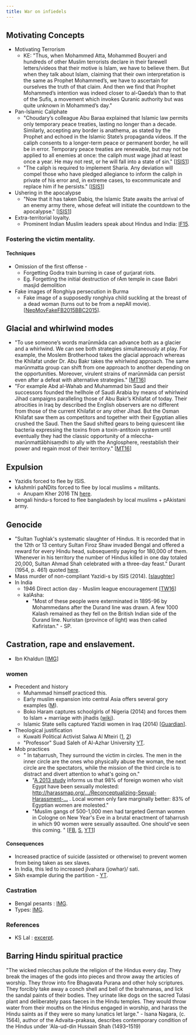 ```yaml
---
title: War on infiedels
---
```


## Motivating Concepts

- Motivating Terrorism
    - KE: "Thus, when Mohammed Atta, Mohammed Bouyeri and hundreds of other Muslim terrorists declare in their farewell letters/videos that their motive is Islam, we have to believe them. But when they talk about Islam, claiming that their own interpretation is the same as Prophet Mohammed’s, we have to ascertain for ourselves the truth of that claim. And then we find that Prophet Mohammed’s intention was indeed closer to al-Qaeda’s than to that of the Sufis, a movement which invokes Quranic authority but was quite unknown in Mohammed’s day."
- Pan-Islamic Caliphate
    - "Choudary’s colleague Abu Baraa explained that Islamic law permits only temporary peace treaties, lasting no longer than a decade. Similarly, accepting any border is anathema, as stated by the Prophet and echoed in the Islamic State’s propaganda videos. If the caliph consents to a longer-term peace or permanent border, he will be in error. Temporary peace treaties are renewable, but may not be applied to all enemies at once: the caliph must wage jihad at least once a year. He may not rest, or he will fall into a state of sin." \[[ISIS1](http://www.theatlantic.com/features/archive/2015/02/what-isis-really-wants/384980/)\]
    - "The caliph is required to implement Sharia. Any deviation will compel those who have pledged allegiance to inform the caliph in private of his error and, in extreme cases, to excommunicate and replace him if he persists." \[[ISIS1](http://www.theatlantic.com/features/archive/2015/02/what-isis-really-wants/384980/)\]
- Ushering in the apocalypse
    - "Now that it has taken Dabiq, the Islamic State awaits the arrival of an enemy army there, whose defeat will initiate the countdown to the apocalypse." \[[ISIS1](http://www.theatlantic.com/features/archive/2015/02/what-isis-really-wants/384980/)\]
- Extra-territorial loyalty.
    - Prominent Indian Muslim leaders speak about Hindus and India: [IF15](http://indiafacts.co.in/prominent-indian-muslim-leaders-speak-about-hindus/).

### Fostering the victim mentality.

#### Techniques

- Omission of the first offense - 
  - Forgetting Godra train burning in case of gurjarat riots.
  - Eg. Forgetting the initial destruction of rAm temple in case Babri masjid demolition
- Fake images of Ronghiya persecution in Burma
    - Fake image of a supposedly ronghiya child suckling at the breast of a dead woman (turns out to be from a nepAlI movie). \[[NepMovFake](http://www.reddit.com/r/1000words/comments/1cwrm1/burman_child_tries_to_drink_from_his_dead_mothers/)[FB2015](https://www.facebook.com/shruti.jagdeesh/posts/10155560799370133)[BBC2015](http://www.bbc.com/news/blogs-trending-32979147)\].

## Glacial and whirlwind modes

- "To use someone’s words marūnmāda can advance both as a glacier and a whirlwind. We can see both strategies simultaneously at play. For example, the Moslem Brotherhood takes the glacial approach whereas the Khilafat under Dr. Abu Bakr takes the whirlwind approach. The same marūnmatta group can shift from one approach to another depending on the opportunities. Moreover, virulent strains of marūnmāda can persist even after a defeat with alternative strategies." \[[MT16](https://manasataramgini.wordpress.com/2016/07/09/a-geopolitical-package-july-2016/)\]
- "For example Abd al-Wahab and Muhammad bin Saud and their successors founded the hellhole of Saudi Arabia by means of whirlwind Jihad campaigns paralleling those of Abu Bakr’s Khilafat of today. Their atrocities in Iraq by described the English observers are no different from those of the current Khilafat or any other Jihad. But the Osman Khilafat saw them as competitors and together with their Egyptian allies crushed the Saud. Then the Saud shifted gears to being quiescent like bacteria expressing the toxins from a toxin-antitoxin system until eventually they had the classic opportunity of a mleccha-marūnmattābhisaṃdhi to ally with the Anglosphere, reestablish their power and regain most of their territory." \[[MT16](https://manasataramgini.wordpress.com/2016/07/09/a-geopolitical-package-july-2016/)\]

## Expulsion

- Yazidis forced to flee by ISIS.
- kAshmIri paNDits forced to flee by local muslims + militants.
    - Anupam Kher 2016 TN [here](https://www.youtube.com/watch?v=nRNo6bqbThI).
- bengali hindu-s forced to flee bangladesh by local muslims + pAkistani army.

## Genocide

- "Sultan Tughlak's systematic slaughter of Hindus. It is recorded that in the 12th or 13 century Sultan Firoz Shaw invaded Bengal and offered a reward for every Hindu head, subsequently paying for 180,000 of them. Whenever in his territory the number of Hindus killed in one day totaled 20,000, Sultan Ahmad Shah celebrated with a three-day feast." Durant (1954, p. 461) quoted [here](http://hawaii.edu/powerkills/DBG.CHAP3.HTM).
- Mass murder of non-compliant Yazidi-s by ISIS (2014). \[[slaughter](http://www.reuters.com/article/2014/08/18/us-iraq-security-yazidis-idUSKBN0GI1QK20140818?feedType=RSS&feedName=worldNews)\]
- In India
    - 1946 Direct action day - Muslim league encouragement \[[TW16](https://twitter.com/blog_supplement/status/776269924541005824)\]
    - kalAsha:
        - "Most of these people were exterminated in 1895-96 by Mohammedans after the Durand line was drawn. A few 1000 Kalash remained as they fell on the British Indian side of the Durand line. Nuristan (province of light) was then called Kafiristan." - SP.

## Castration, rape and enslavement.

- Ibn Khaldun \[[IMG](http://i.imgsafe.org/63eaa8e442.png)\]  
    
### women
- Precedent and history
    - Muhammad himself practiced this. 
    - Early muslim expansion into central Asia offers several gory examples ([M](http://www.indiafacts.co.in/isis-caliphate-lessons-earliest-mohammedan-invasions-central-asia/)).
    - Boko Haram captures schoolgirls of Nigeria (2014) and forces them to Islam + marriage with jihadis ([wiki](https://en.wikipedia.org/wiki/Chibok_schoolgirls_kidnapping)).
    - Islamic State sells captured Yazidi women in Iraq (2014) \[[Guardian](http://www.theguardian.com/world/2014/aug/11/yazidis-tormented-fears-for-women-girls-kidnapped-sinjar-isis-slaves)\].
- Theological justification
    - Kuwaiti Political Activist Salwa Al Mteiri ([1](https://www.youtube.com/watch?v=x7Sc2uoJ5f8), [2](https://www.youtube.com/watch?v=BoBcFWUTze0))
    - "Professor" Suad Saleh of Al-Azhar University [YT](https://www.youtube.com/watch?v=Hj-Bx4SYufA).
- Mob practices
    - " In taḥarrush, They surround the victim in circles. The men in the inner circle are the ones who physically abuse the woman, the next circle are the spectators, while the mission of the third circle is to distract and divert attention to what's going on."
        - "[A 2013 study](http://harassmap.org/en/wp-content/uploads/2013/03/Reconceptualizing-Sexual-Harassment-in-Egypt.pdf) informs us that 98% of foreign women who visit Egypt have been sexually molested: http://harassmap.org/…/Reconceptualizing-Sexual-Harassment-… . Local women only fare marginally better: 83% of Egyptian women are molested."
        - "Muslim gangs of 500-1,000 men had targeted German women in Cologne on New Year's Eve in a brutal enactment of taḥarrush in which 90 women were sexually assaulted. One should've seen this coming. " \[[FB](https://www.facebook.com/KalavaiVenkat/posts/1669293833350986), [S](http://speisa.com/modules/articles/index.php/item.2374/german-police-it-s-an-arab-rape-game-called-taharrush-and-now-it-has-come-to-europe.html), [YT1](https://www.youtube.com/watch?time_continue=21&v=gMGQAbEA23Q)\]
#### Consequences
- Increased practice of suicide (assisted or otherwise) to prevent women from being taken as sex slaves.
- In India, this led to increased jIvahara (jowhar)/ sati.
- Sikh example during the partition - [YT](https://www.youtube.com/watch?v=2WQtUYv1_-s).

### Castration
- Bengal pesants : [IMG](http://i.imgsafe.org/63ddd3c6c7.jpg).
- Types: [IMG](http://i.imgsafe.org/75b1967146.jpg).  
    
### References
- KS Lal : [excerpt](http://www.sanskritimagazine.com/india/medieval-india-enslavement-hindus-arab-turkish-invaders/#comment-34096).

## Barring Hindu spiritual practice

"The wicked mlecchas pollute the religion of the Hindus every day. They break the images of the gods into pieces and throw away the articles of worship. They throw into fire Bhagavata Purana and other holy scriptures. They forcibly take away a conch shell and bell of the brahmanas, and lick the sandal paints of their bodies. They urinate like dogs on the sacred Tulasi plant and deliberately pass faeces in the Hindu temples. They would throw water from their mouths on the Hindus engaged in worship, and harass the Hindu saints as if they were so many lunatics let large." - Isana Nagara, (c. 1564), author of the Advaita-prakasa, describes contemporary condition of the Hindus under 'Ala-ud-din Hussain Shah (1493–1519)